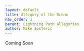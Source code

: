 ```yaml
---
layout: default
title: Allegory of the Dream
nav_order: 3
parent: Lightning Path Allegories
author: Mike Sosteric
---
```

Coming Soon
